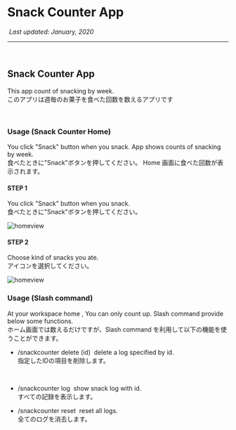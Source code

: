 # Snack Counter App

​
_Last updated: January, 2020_
​

---

​

## Snack Counter App

This app count of snacking by week.  
このアプリは週毎のお菓子を食べた回数を数えるアプリです

​

### Usage (Snack Counter Home)

You click "Snack" button when you snack.
App shows counts of snacking by week.  
食べたときに"Snack"ボタンを押してください。
Home 画面に食べた回数が表示されます。
​

#### STEP 1

You click "Snack" button when you snack.  
食べたときに"Snack"ボタンを押してください。

![homeview](https://simacho.github.io/SnackCounter/inst00.jpg)

#### STEP 2

Choose kind of snacks you ate.  
アイコンを選択してください。

![homeview](https://simacho.github.io/SnackCounter/inst01.jpg)

### Usage (Slash command)

At your workspace home , You can only count up.
Slash command provide below some functions.  
ホーム画面では数えるだけですが、Slash command を利用して以下の機能を使うことができます。
​

- /snackcounter delete (id)
  ​
  delete a log specified by id.  
  指定したIDの項目を削除します。
   
  ​
- /snackcounter log
  ​
  show snack log with id.  
  すべての記録を表示します。
​
- /snackcounter reset
  ​
  reset all logs.  
  全てのログを消去します。
  ​
